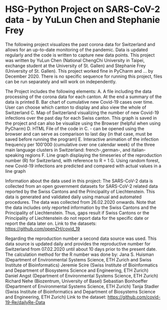 # HSG-Python Project on SARS-CoV-2 data - by YuLun Chen and Stephanie Frey

The following project visualizes the past corona data for Switzerland and allows for an up-to-date monitoring of the pandemic. 
Data is updated regularly and the code is written to capture new data points.
This project was written by YuLun Chen (National ChengChi University in Taipei, exchange student at the University of St. Gallen) 
and Stephanie Frey (University of St. Gallen). This project worked fine in PyCharm and ... by December 2020.
There is no specific sequence for running this project, files can be run separately and will work on independently.

The Project includes the following elements:
A. A file including the data processing of the corona data for each canton. At the end a summary of the data is printed
B. Bar chart of cumulative new Covid-19 cases over time. User can choose which canton to display and also view the whole of Switzerland
C. Map of Switzerland visualizing the number of new Covid-19 infections over the past day for each Swiss canton. This graph is saved in the project and can also be visualize using the Browser (helpful when using PyCharm)
D. HTML File of the code in C. - can be opened using the browser and can serve as comparison to last day (in that case, must be saved before running the program)
E. Interactive animation of the infection frequency per 100'000 (cumulative over one calendar week) of the three main language clusters in Switzerland: french-,german-, and italian-speaking regions
F. Line graph displaying the timeseries of the reproduction number (R) for Switzerland, with reference to R = 1
G. Using random forest, new Covid-19 infections are predicted and compared with actual values in a line graph

Information about the data used in this project:
The SARS-CoV-2 data is collected from an open government datasets for SARS-CoV-2 related data reported by the Swiss Cantons and the Principality of Liechtenstein.
This data is generated and validated daily using manual and automated procedures. The data was collected from 26.02.2020 onwards.
Note that the data includes only reported information by the Swiss Cantons and the Principality of Liechtenstein. Thus, gaps result if Swiss Cantons or the 
Principality of Liechtenstein do not report data for the specific date or report the data later on.
Link to the datasets: https://github.com/openZH/covid_19

Regarding the reproduction number a second data source was used. This data source is updated daily and provides the reproductive number for Switzerland 
from 07.02.2020 until about 10 days prior to the present date.
The calculation method for the R number was done by:
Jana S. Huisman (Department of Environmental Systems Science, ETH Zurich and Swiss Institute of Bioinformatics)
Jeremie Scire (Swiss Institute of Bioinformatics and Department of Biosystems Science and Engineering, ETH Zurich)
Daniel Angst (Department of Environmental Systems Science, ETH Zurich)
Richard Nehe (Biozentrum, University of Basel)
Sebastian Bonhoeffer (Department of Environmental Systems Science, ETH Zurich)
Tanja Stadler (Swiss Institute of Bioinformatics and Department of Biosystems Science and Engineering, ETH Zurich)
Link to the dataset: https://github.com/covid-19-Re/dailyRe-Data